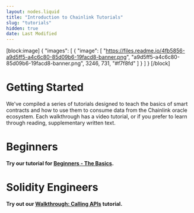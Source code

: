 ```yaml
---
layout: nodes.liquid
title: "Introduction to Chainlink Tutorials"
slug: "tutorials"
hidden: true
date: Last Modified
---
```

[block:image]
{
  "images": [
    {
      "image": [
        "https://files.readme.io/4fb5856-a9d5ff5-a4c6c80-85d09b6-19facd8-banner.png",
        "a9d5ff5-a4c6c80-85d09b6-19facd8-banner.png",
        3246,
        731,
        "#f7f8fd"
      ]
    }
  ]
}
[/block]
# Getting Started 

We've compiled a series of tutorials designed to teach the basics of smart contracts and how to use them to consume data from the Chainlink oracle ecosystem. Each walkthrough has a video tutorial, or if you prefer to learn through reading, supplementary written text.

# Beginners



**Try our tutorial for [Beginners - The Basics](doc:beginners-price-feeds).**

# Solidity Engineers



**Try out our [Walkthrough: Calling APIs](doc:example-walkthrough)  tutorial.**